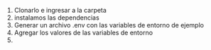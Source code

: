 1. Clonarlo e ingresar a la carpeta
2. instalamos las dependencias
3. Generar un archivo .env con las variables de entorno de ejemplo
4. Agregar los valores de las variables de entorno
5. 
